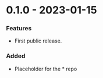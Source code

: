 0.1.0 - 2023-01-15
==================

### Features
- First public release.

### Added
- Placeholder for the * repo